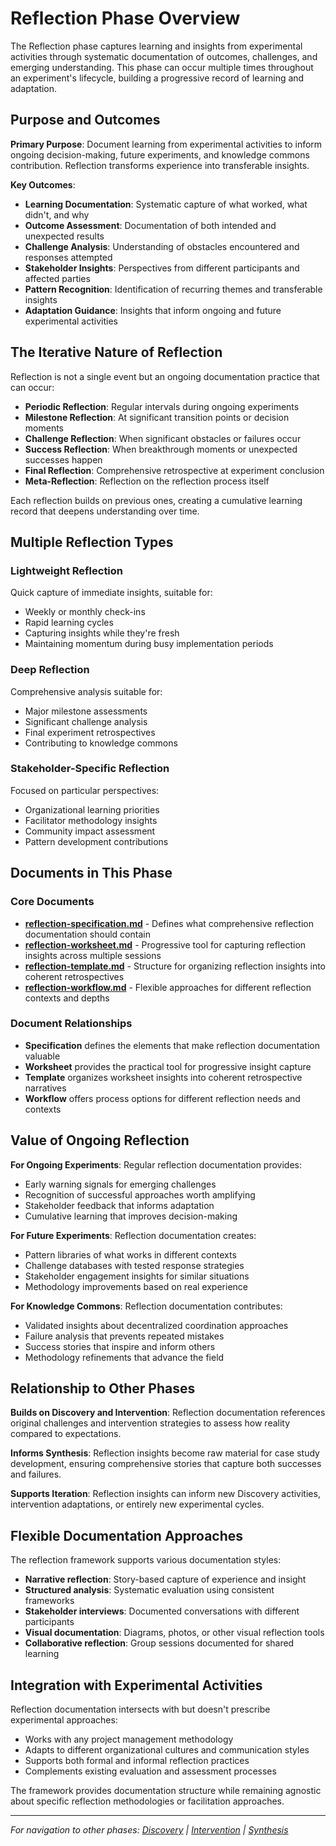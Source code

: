 # Reflection Phase Overview

The Reflection phase captures learning and insights from experimental activities through systematic documentation of outcomes, challenges, and emerging understanding. This phase can occur multiple times throughout an experiment's lifecycle, building a progressive record of learning and adaptation.

## Purpose and Outcomes

**Primary Purpose**: Document learning from experimental activities to inform ongoing decision-making, future experiments, and knowledge commons contribution. Reflection transforms experience into transferable insights.

**Key Outcomes**:
- **Learning Documentation**: Systematic capture of what worked, what didn't, and why
- **Outcome Assessment**: Documentation of both intended and unexpected results
- **Challenge Analysis**: Understanding of obstacles encountered and responses attempted
- **Stakeholder Insights**: Perspectives from different participants and affected parties
- **Pattern Recognition**: Identification of recurring themes and transferable insights
- **Adaptation Guidance**: Insights that inform ongoing and future experimental activities

## The Iterative Nature of Reflection

Reflection is not a single event but an ongoing documentation practice that can occur:
- **Periodic Reflection**: Regular intervals during ongoing experiments
- **Milestone Reflection**: At significant transition points or decision moments
- **Challenge Reflection**: When significant obstacles or failures occur
- **Success Reflection**: When breakthrough moments or unexpected successes happen
- **Final Reflection**: Comprehensive retrospective at experiment conclusion
- **Meta-Reflection**: Reflection on the reflection process itself

Each reflection builds on previous ones, creating a cumulative learning record that deepens understanding over time.

## Multiple Reflection Types

### Lightweight Reflection
Quick capture of immediate insights, suitable for:
- Weekly or monthly check-ins
- Rapid learning cycles
- Capturing insights while they're fresh
- Maintaining momentum during busy implementation periods

### Deep Reflection
Comprehensive analysis suitable for:
- Major milestone assessments
- Significant challenge analysis
- Final experiment retrospectives
- Contributing to knowledge commons

### Stakeholder-Specific Reflection
Focused on particular perspectives:
- Organizational learning priorities
- Facilitator methodology insights
- Community impact assessment
- Pattern development contributions

## Documents in This Phase

### Core Documents
- **[reflection-specification.md](reflection-specification.md)** - Defines what comprehensive reflection documentation should contain
- **[reflection-worksheet.md](reflection-worksheet.md)** - Progressive tool for capturing reflection insights across multiple sessions
- **[reflection-template.md](reflection-template.md)** - Structure for organizing reflection insights into coherent retrospectives
- **[reflection-workflow.md](reflection-workflow.md)** - Flexible approaches for different reflection contexts and depths

### Document Relationships
- **Specification** defines the elements that make reflection documentation valuable
- **Worksheet** provides the practical tool for progressive insight capture
- **Template** organizes worksheet insights into coherent retrospective narratives
- **Workflow** offers process options for different reflection needs and contexts

## Value of Ongoing Reflection

**For Ongoing Experiments**: Regular reflection documentation provides:
- Early warning signals for emerging challenges
- Recognition of successful approaches worth amplifying
- Stakeholder feedback that informs adaptation
- Cumulative learning that improves decision-making

**For Future Experiments**: Reflection documentation creates:
- Pattern libraries of what works in different contexts
- Challenge databases with tested response strategies
- Stakeholder engagement insights for similar situations
- Methodology improvements based on real experience

**For Knowledge Commons**: Reflection documentation contributes:
- Validated insights about decentralized coordination approaches
- Failure analysis that prevents repeated mistakes
- Success stories that inspire and inform others
- Methodology refinements that advance the field

## Relationship to Other Phases

**Builds on Discovery and Intervention**: Reflection documentation references original challenges and intervention strategies to assess how reality compared to expectations.

**Informs Synthesis**: Reflection insights become raw material for case study development, ensuring comprehensive stories that capture both successes and failures.

**Supports Iteration**: Reflection insights can inform new Discovery activities, intervention adaptations, or entirely new experimental cycles.

## Flexible Documentation Approaches

The reflection framework supports various documentation styles:
- **Narrative reflection**: Story-based capture of experience and insight
- **Structured analysis**: Systematic evaluation using consistent frameworks
- **Stakeholder interviews**: Documented conversations with different participants
- **Visual documentation**: Diagrams, photos, or other visual reflection tools
- **Collaborative reflection**: Group sessions documented for shared learning

## Integration with Experimental Activities

Reflection documentation intersects with but doesn't prescribe experimental approaches:
- Works with any project management methodology
- Adapts to different organizational cultures and communication styles
- Supports both formal and informal reflection practices
- Complements existing evaluation and assessment processes

The framework provides documentation structure while remaining agnostic about specific reflection methodologies or facilitation approaches.

---

*For navigation to other phases: [Discovery](01-discovery.md) | [Intervention](../02-intervention/_intervention.md) | [Synthesis](04-synthesis.md)*